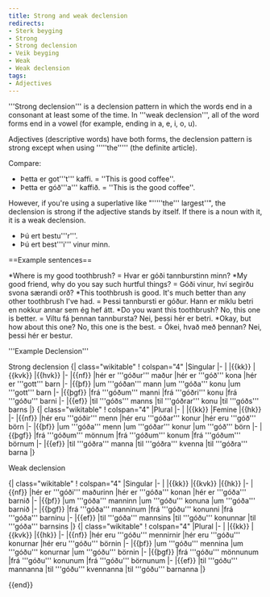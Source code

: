 ```yaml
---
title: Strong and weak declension
redirects:
- Sterk beyging
- Strong
- Strong declension
- Veik beyging
- Weak
- Weak declension
tags:
- Adjectives
---
```


'''Strong declension''' is a declension pattern in which the words end in a consonant at least some of the time. In '''weak declension''', all of the word forms end in a vowel (for example, ending in a, e, i, o, u).

Adjectives (descriptive words) have both forms, the declension pattern is strong except when using '''''the''''' (the definite article). 

Compare: 

* Þetta er got'''t''' kaffi. = ''This is good coffee''.
* Þetta er góð'''a''' kaffið. = ''This is the good coffee''.

However, if you're using a superlative like "'''''the''' largest''", the declension is strong if the adjective stands by itself. If there is a noun with it, it is a weak declension.

* Þú ert bestu'''r'''. 
* Þú ert best'''i''' vinur minn.

==Example sentences==

*Where is my good toothbrush? = Hvar er góði tannburstinn minn?
*My good friend, why do you say such hurtful things? = Góði vinur, hví segirðu svona særandi orð?
*This toothbrush is good. It's much better than any other toothbrush I've had. = Þessi tannbursti er góður. Hann er miklu betri en nokkur annar sem ég hef átt.
*Do you want this toothbrush? No, this one is better. = Viltu fá þennan tannbursta? Nei, þessi hér er betri.
*Okay, but how about this one? No, this one is the best. = Ókei, hvað með þennan? Nei, þessi hér er bestur.

'''Example Declension''' 

Strong declension
{| class="wikitable"
! colspan="4" |Singular
|-
|
|{{kk}}
|{{kvk}}
|{{hvk}}
|-
|{{nf}}
|hér er '''góður''' maður
|hér er '''góð''' kona
|hér er '''gott''' barn
|-
|{{þf}}
|um '''góðan''' mann
|um '''góða''' konu
|um '''gott''' barn
|-
|{{þgf}}
|frá '''góðum''' manni
|frá '''góðri''' konu
|frá '''góðu''' barni
|-
|{{ef}}
|til '''góðs''' manns
|til '''góðrar''' konu
|til '''góðs''' barns
|}
{| class="wikitable"
! colspan="4" |Plural
|-
|
|{{kk}}
|Femine
|{{hk}}
|-
|{{nf}}
|hér eru '''góðir''' menn
|hér eru '''góðar''' konur
|hér eru '''góð''' börn
|-
|{{þf}}
|um '''góða''' menn
|um '''góðar''' konur
|um '''góð''' börn
|-
|{{þgf}}
|frá '''góðum''' mönnum
|frá '''góðum''' konum
|frá '''góðum''' börnum
|-
|{{ef}}
|til '''góðra''' manna
|til '''góðra''' kvenna
|til '''góðra''' barna
|}

Weak declension

{| class="wikitable"
! colspan="4" |Singular
|-
|
|{{kk}}
|{{kvk}}
|{{hk}}
|-
|{{nf}}
|hér er '''góði''' maðurinn
|hér er '''góða''' konan
|hér er '''góða''' barnið
|-
|{{þf}}
|um '''góða''' manninn
|um '''góðu''' konuna
|um '''góða''' barnið
|-
|{{þgf}}
|frá '''góða''' manninum
|frá '''góðu''' konunni
|frá '''góða''' barninu
|-
|{{ef}}
|til '''góða''' mannsins
|til '''góðu''' konunnar
|til '''góða''' barnsins
|}
{| class="wikitable"
! colspan="4" |Plural
|-
|
|{{kk}}
|{{kvk}}
|{{hk}}
|-
|{{nf}}
|hér eru '''góðu''' mennirnir
|hér eru '''góðu''' konurnar
|hér eru '''góðu''' börnin
|-
|{{þf}}
|um '''góðu''' mennina
|um '''góðu''' konurnar
|um '''góðu''' börnin
|-
|{{þgf}}
|frá '''góðu''' mönnunum
|frá '''góðu''' konunum
|frá '''góðu''' börnunum
|-
|{{ef}}
|til '''góðu''' mannanna
|til '''góðu''' kvennanna
|til '''góðu''' barnanna
|}

{{end}}
